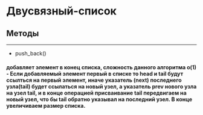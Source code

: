 # Двусвязный-список 
## Методы

____

+ push_back() 
#### добавляет элемент в конец списка, сложность данного алгоритма o(1) - Если добавляемый элемент первый в списке то head и tail будут ссылться на первый элемент, иначе указатель (next) последнего узла(tail) будет ссылаться на новый узел, а указатель prev нового узла на узел tail, и в конце операцией присваивание tail передвигаем на новый узел, что бы tail обратно указывал на последний узел. В конце увеличиваем размер списка.
